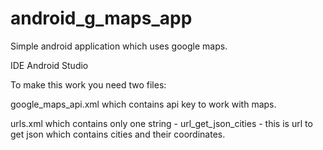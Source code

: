 # android_g_maps_app
Simple android application which uses google maps. 

IDE Android Studio

To make this work you need two files:

google_maps_api.xml which contains api key to work with maps.

urls.xml which contains only one string - url_get_json_cities - this is url to get json which contains cities and their coordinates.
